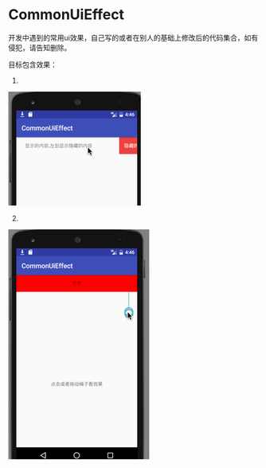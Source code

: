 # CommonUiEffect
开发中遇到的常用ui效果，自己写的或者在别人的基础上修改后的代码集合，如有侵犯，请告知删除。

目标包含效果：

1.

![image](https://github.com/SolveBugs/CommonUiEffect/blob/master/images/1.gif?raw=true)

2.

![image](https://github.com/SolveBugs/CommonUiEffect/blob/master/images/2.gif?raw=true)

